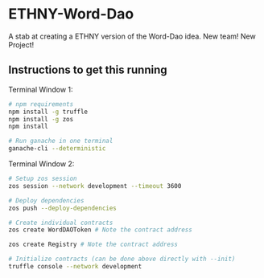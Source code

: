 # ETHNY-Word-Dao

A stab at creating a ETHNY version of the Word-Dao idea. New team! New Project!

## Instructions to get this running

Terminal Window 1:

```bash
# npm requirements
npm install -g truffle
npm install -g zos
npm install

# Run ganache in one terminal
ganache-cli --deterministic
```

Terminal Window 2:

```bash
# Setup zos session
zos session --network development --timeout 3600

# Deploy dependencies
zos push --deploy-dependencies

# Create individual contracts
zos create WordDAOToken # Note the contract address

zos create Registry # Note the contract address

# Initialize contracts (can be done above directly with --init)
truffle console --network development
```
